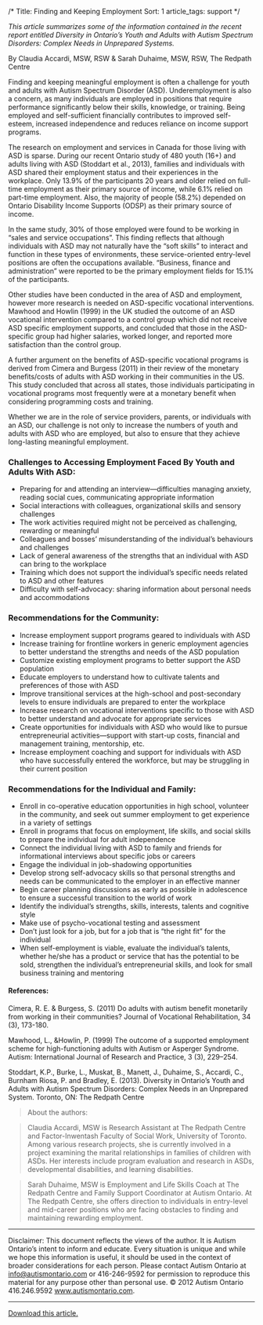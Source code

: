 
/* 
Title: Finding and Keeping Employment
Sort: 1 
article_tags: support
*/

_This article summarizes some of the information contained in the recent report entitled Diversity in Ontario’s Youth and Adults with Autism Spectrum Disorders: Complex Needs in Unprepared Systems._ 

By Claudia Accardi, MSW, RSW & Sarah Duhaime, MSW, RSW, The Redpath Centre

Finding and keeping meaningful employment is often a challenge for youth and adults with Autism Spectrum Disorder (ASD). Underemployment is also a concern, as many individuals are employed in positions that require performance significantly below their skills, knowledge, or training. Being employed and self-sufficient financially contributes to improved self-esteem, increased independence and reduces reliance on income support programs.

The research on employment and services in Canada for those living with ASD is sparse. During our recent Ontario study of 480 youth (16+) and adults living with ASD (Stoddart et al., 2013), families and individuals with ASD shared their employment status and their experiences in the workplace. Only 13.9% of the participants 20 years and older relied on full-time employment as their primary source of income, while 6.1% relied on part-time employment. Also, the majority of people (58.2%) depended on Ontario Disability Income Supports (ODSP) as their primary source of income.

In the same study, 30% of those employed were found to be working in “sales and service occupations”. This finding reflects that although individuals with ASD may not naturally have the “soft skills” to interact and function in these types of environments, these service-oriented entry-level positions are often the occupations available. “Business, finance and administration” were reported to be the primary employment fields for 15.1% of the participants.

Other studies have been conducted in the area of ASD and employment, however more research is needed on ASD-specific vocational interventions. Mawhood and Howlin (1999) in the UK studied the outcome of an ASD vocational intervention compared to a control group which did not receive ASD specific employment supports, and concluded that those in the ASD-specific group had higher salaries, worked longer, and reported more satisfaction than the control group.

A further argument on the benefits of ASD-specific vocational programs is derived from Cimera and Burgess (2011) in their review of the monetary benefits/costs of adults with ASD working in their communities in the US. This study concluded that across all states, those individuals participating in vocational programs most frequently were at a monetary benefit when considering programming costs and training.

Whether we are in the role of service providers, parents, or individuals with an ASD, our challenge is not only to increase the numbers of youth and adults with ASD who are employed, but also to ensure that they achieve long-lasting meaningful employment.

### Challenges to Accessing Employment Faced By Youth and Adults With ASD:

 

- Preparing for and attending an interview—difficulties managing anxiety, reading social cues, communicating appropriate information
- Social interactions with colleagues, organizational skills and sensory challenges
- The work activities required might not be perceived as challenging, rewarding or meaningful
- Colleagues and bosses’ misunderstanding of the individual’s behaviours and challenges
- Lack of general awareness of the strengths that an individual with ASD can bring to the workplace
- Training which does not support the individual’s specific needs related to ASD and other features
- Difficulty with self-advocacy: sharing information about personal needs and accommodations

### Recommendations for the Community:

- Increase employment support programs geared to individuals with ASD
- Increase training for frontline workers in generic employment agencies to better understand the strengths and needs of the ASD population
- Customize existing employment programs to better support the ASD population
- Educate employers to understand how to cultivate talents and preferences of those with ASD
- Improve transitional services at the high-school and post-secondary levels to ensure individuals are prepared to enter the workplace
- Increase research on vocational interventions specific to those with ASD to better understand and advocate for appropriate services
- Create opportunities for individuals with ASD who would like to pursue entrepreneurial activities—support with start-up costs, financial and management training, mentorship, etc.
- Increase employment coaching and support for individuals with ASD who have successfully entered the workforce, but may be struggling in their current position

### Recommendations for the Individual and Family:

 

- Enroll in co-operative education opportunities in high school, volunteer in the community, and seek out summer employment to get experience in a variety of settings
- Enroll in programs that focus on employment, life skills, and social skills to prepare the individual for adult independence
- Connect the individual living with ASD to family and friends for informational interviews about specific jobs or careers
- Engage the individual in job-shadowing opportunities
- Develop strong self-advocacy skills so that personal strengths and needs can be communicated to the employer in an effective manner
- Begin career planning discussions as early as possible in adolescence to ensure a successful transition to the world of work
- Identify the individual’s strengths, skills, interests, talents and cognitive style
- Make use of psycho-vocational testing and assessment
- Don’t just look for a job, but for a job that is “the right fit” for the individual
- When self-employment is viable, evaluate the individual’s talents, whether he/she has a product or service that has the potential to be sold, strengthen the individual’s entrepreneurial skills, and look for small business training and mentoring  

#### References:

Cimera, R. E. & Burgess, S. (2011) Do adults with autism benefit monetarily from working in their communities? Journal of Vocational Rehabilitation, 34 (3), 173-180.

Mawhood, L., &Howlin, P. (1999) The outcome of a supported employment scheme for high-functioning adults with Autism or Asperger Syndrome. Autism: International Journal of Research and Practice, 3 (3), 229–254.

Stoddart, K.P., Burke, L., Muskat, B., Manett, J., Duhaime, S., Accardi, C., Burnham Riosa, P. and Bradley, E. (2013). Diversity in Ontario’s Youth and Adults with Autism Spectrum Disorders: Complex Needs in an Unprepared System. Toronto, ON: The Redpath Centre

>About the authors:

>Claudia Accardi, MSW is Research Assistant at The Redpath Centre and Factor-Inwentash Faculty of Social Work, University of Toronto. Among various research projects, she is currently involved in a project examining the marital relationships in families of children with ASDs. Her interests include program evaluation and research in ASDs, developmental disabilities, and learning disabilities.

>Sarah Duhaime, MSW is Employment and Life Skills Coach at The Redpath Centre and Family Support Coordinator at Autism Ontario. At The Redpath Centre, she offers direction to individuals in entry-level and mid-career positions who are facing obstacles to finding and maintaining rewarding employment.

___
Disclaimer: This document reflects the views of the author. It is Autism Ontario’s intent to inform and educate. Every situation is unique and while we hope this information is useful, it should be used in the context of broader considerations for each person. Please contact Autism Ontario at info@autismontario.com or 416-246-9592 for permission to reproduce this material for any purpose other than personal use. © 2012 Autism Ontario  416.246.9592  www.autismontario.com.
___
[Download this article.](http://autismontario.novosolutions.net/redirfile.asp?id=187&fstore=&SID=)
